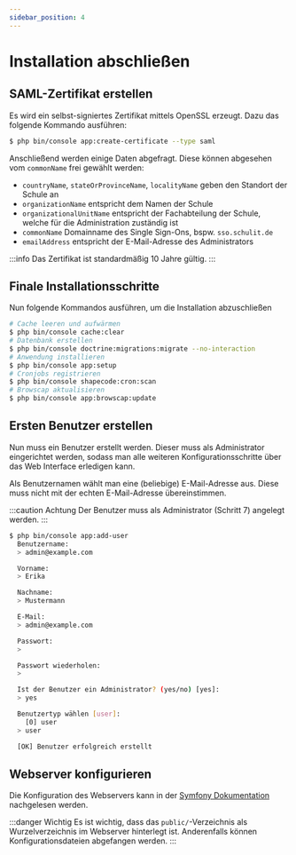 ```yaml
---
sidebar_position: 4
---
```


# Installation abschließen

## SAML-Zertifikat erstellen

Es wird ein selbst-signiertes Zertifikat mittels OpenSSL erzeugt. Dazu das folgende Kommando ausführen:

```bash
$ php bin/console app:create-certificate --type saml
```

Anschließend werden einige Daten abgefragt. Diese können abgesehen vom `commonName` frei gewählt werden:

* `countryName`, `stateOrProvinceName`, `localityName` geben den Standort der Schule an
* `organizationName` entspricht dem Namen der Schule
* `organizationalUnitName` entspricht der Fachabteilung der Schule, welche für die Administration zuständig ist
* `commonName` Domainname des Single Sign-Ons, bspw. `sso.schulit.de`
* `emailAddress` entspricht der E-Mail-Adresse des Administrators

:::info
Das Zertifikat ist standardmäßig 10 Jahre gültig.
:::

## Finale Installationsschritte

Nun folgende Kommandos ausführen, um die Installation abzuschließen

```bash
# Cache leeren und aufwärmen
$ php bin/console cache:clear
# Datenbank erstellen
$ php bin/console doctrine:migrations:migrate --no-interaction
# Anwendung installieren
$ php bin/console app:setup
# Cronjobs registrieren
$ php bin/console shapecode:cron:scan
# Browscap aktualisieren
$ php bin/console app:browscap:update
```

## Ersten Benutzer erstellen

Nun muss ein Benutzer erstellt werden. Dieser muss als Administrator eingerichtet werden, sodass
man alle weiteren Konfigurationsschritte über das Web Interface erledigen kann.

Als Benutzernamen wählt man eine (beliebige) E-Mail-Adresse aus. Diese muss nicht mit der echten E-Mail-Adresse
übereinstimmen. 

:::caution Achtung
Der Benutzer muss als Administrator (Schritt 7) angelegt werden.
:::

```bash
$ php bin/console app:add-user
  Benutzername:
  > admin@example.com

  Vorname:
  > Erika

  Nachname:
  > Mustermann

  E-Mail:
  > admin@example.com

  Passwort:
  >

  Passwort wiederholen:
  >

  Ist der Benutzer ein Administrator? (yes/no) [yes]:
  > yes

  Benutzertyp wählen [user]:
    [0] user
  > user

  [OK] Benutzer erfolgreich erstellt
```

## Webserver konfigurieren

Die Konfiguration des Webservers kann in der [Symfony Dokumentation](https://symfony.com/doc/current/setup/web_server_configuration.html)
nachgelesen werden.

:::danger Wichtig
Es ist wichtig, dass das `public/`-Verzeichnis als Wurzelverzeichnis im Webserver hinterlegt ist. Anderenfalls können
Konfigurationsdateien abgefangen werden.
:::